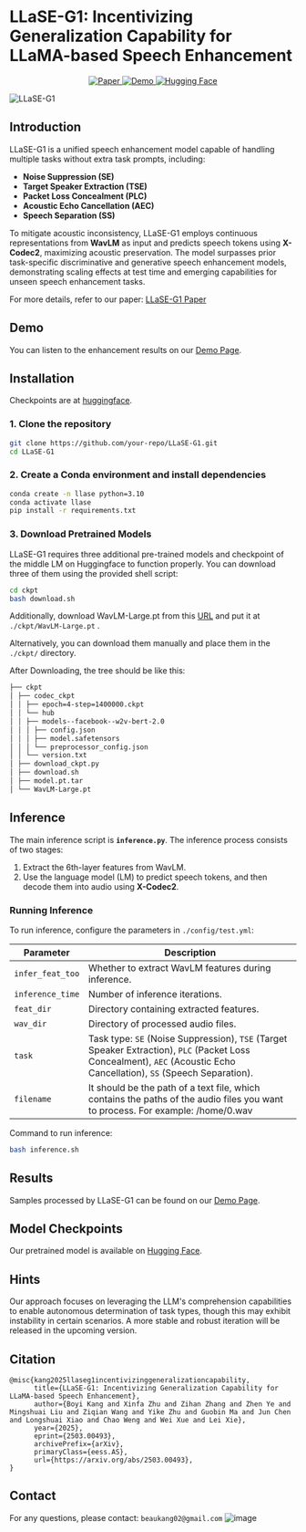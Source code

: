 # LLaSE-G1: Incentivizing Generalization Capability for LLaMA-based Speech Enhancement

<p align="center">
  <a href="https://arxiv.org/abs/2503.00493">
    <img src="https://img.shields.io/badge/Paper-ArXiv-red.svg" alt="Paper">
  </a>
  <a href="https://submission-papers.github.io/LLaSE-G1-demo-page/">
    <img src="https://img.shields.io/badge/Demo-Page-blue.svg" alt="Demo">
  </a>
  <a href="https://huggingface.co/ASLP-lab/LLaSE-G1">
    <img src="https://img.shields.io/badge/Model-Hugging%20Face-yellow.svg" alt="Hugging Face">
  </a>
</p>

![LLaSE-G1](LLaSE-G1.png)


## Introduction

LLaSE-G1 is a unified speech enhancement model capable of handling multiple tasks without extra task prompts, including:

- **Noise Suppression (SE)**
- **Target Speaker Extraction (TSE)**
- **Packet Loss Concealment (PLC)**
- **Acoustic Echo Cancellation (AEC)**
- **Speech Separation (SS)**

To mitigate acoustic inconsistency, LLaSE-G1 employs continuous representations from **WavLM** as input and predicts speech tokens using **X-Codec2**, maximizing acoustic preservation. The model surpasses prior task-specific discriminative and generative speech enhancement models, demonstrating scaling effects at test time and emerging capabilities for unseen speech enhancement tasks.

For more details, refer to our paper: [LLaSE-G1 Paper](https://arxiv.org/abs/2503.00493)

## Demo

You can listen to the enhancement results on our [Demo Page](https://submission-papers.github.io/LLaSE-G1-demo-page/).

## Installation

Checkpoints are at [huggingface](https://huggingface.co/ASLP-lab/LLaSE-G1).

### 1. Clone the repository

```bash
git clone https://github.com/your-repo/LLaSE-G1.git
cd LLaSE-G1
```

### 2. Create a Conda environment and install dependencies

```bash
conda create -n llase python=3.10
conda activate llase
pip install -r requirements.txt
```

### 3. Download Pretrained Models

LLaSE-G1 requires three additional pre-trained models and checkpoint of the middle LM on Huggingface to function properly. You can download three of them using the provided shell script:

```bash
cd ckpt
bash download.sh
```
Additionally, download WavLM-Large.pt from this [URL](https://drive.google.com/file/d/12-cB34qCTvByWT-QtOcZaqwwO21FLSqU/view) and put it at `./ckpt/WavLM-Large.pt` .

Alternatively, you can download them manually and place them in the `./ckpt/` directory.

After Downloading, the tree should be like this:

```bash
├── ckpt
│ ├── codec_ckpt
│ │ ├── epoch=4-step=1400000.ckpt
│ │ └── hub
│ │ ├── models--facebook--w2v-bert-2.0
│ │ │ ├── config.json
│ │ │ ├── model.safetensors
│ │ │ └── preprocessor_config.json
│ │ └── version.txt
│ ├── download_ckpt.py
│ ├── download.sh
│ ├── model.pt.tar
│ └── WavLM-Large.pt
```

## Inference

The main inference script is **`inference.py`**. The inference process consists of two stages:

1. Extract the 6th-layer features from WavLM.
2. Use the language model (LM) to predict speech tokens, and then decode them into audio using **X-Codec2**.

### Running Inference

To run inference, configure the parameters in `./config/test.yml`:

| Parameter        | Description                                                                                                                                                            |
| ---------------- | ---------------------------------------------------------------------------------------------------------------------------------------------------------------------- |
| `infer_feat_too` | Whether to extract WavLM features during inference.                                                                                                                    |
| `inference_time` | Number of inference iterations.                                                                                                                                        |
| `feat_dir`       | Directory containing extracted features.                                                                                                                               |
| `wav_dir`        | Directory of processed audio files.                                                                                                                                    |
| `task`           | Task type: `SE` (Noise Suppression), `TSE` (Target Speaker Extraction), `PLC` (Packet Loss Concealment), `AEC` (Acoustic Echo Cancellation), `SS` (Speech Separation). |
| `filename`       | It should be the path of a text file, which contains the paths of the audio files you want to process. For example: /home/0.wav |

Command to run inference:

```bash
bash inference.sh
```

## Results

Samples processed by LLaSE-G1 can be found on our [Demo Page](https://submission-papers.github.io/LLaSE-G1-demo-page/).

## Model Checkpoints

Our pretrained model is available on [Hugging Face](https://huggingface.co/ASLP-lab/LLaSE-G1).

## Hints

Our approach focuses on leveraging the LLM's comprehension capabilities to enable autonomous determination of task types, though this may exhibit instability in certain scenarios. A more stable and robust iteration will be released in the upcoming version.

## Citation

```
@misc{kang2025llaseg1incentivizinggeneralizationcapability,
      title={LLaSE-G1: Incentivizing Generalization Capability for LLaMA-based Speech Enhancement}, 
      author={Boyi Kang and Xinfa Zhu and Zihan Zhang and Zhen Ye and Mingshuai Liu and Ziqian Wang and Yike Zhu and Guobin Ma and Jun Chen and Longshuai Xiao and Chao Weng and Wei Xue and Lei Xie},
      year={2025},
      eprint={2503.00493},
      archivePrefix={arXiv},
      primaryClass={eess.AS},
      url={https://arxiv.org/abs/2503.00493}, 
}
```


## Contact

For any questions, please contact: `beaukang02@gmail.com`
![image](https://github.com/user-attachments/assets/5c1b4f78-9906-4020-a686-b61d27f1716e) 

